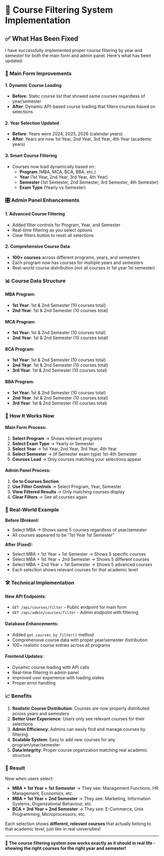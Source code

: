 # 🎯 Course Filtering System Implementation

## ✅ What Has Been Fixed

I have successfully implemented proper course filtering by year and semester for both the main form and admin panel. Here's what has been updated:

### 🔧 **Main Form Improvements**

#### 1. **Dynamic Course Loading**
- **Before**: Static course list that showed same courses regardless of year/semester
- **After**: Dynamic API-based course loading that filters courses based on selections

#### 2. **Year Selection Updated**
- **Before**: Years were 2024, 2025, 2026 (calendar years)
- **After**: Years are now 1st Year, 2nd Year, 3rd Year, 4th Year (academic years)

#### 3. **Smart Course Filtering**
- Courses now load dynamically based on:
  - **Program** (MBA, MCA, BCA, BBA, etc.)
  - **Year** (1st Year, 2nd Year, 3rd Year, 4th Year)
  - **Semester** (1st Semester, 2nd Semester, 3rd Semester, 4th Semester)
  - **Exam Type** (Yearly vs Semester)

### 🎛️ **Admin Panel Enhancements**

#### 1. **Advanced Course Filtering**
- Added filter controls for Program, Year, and Semester
- Real-time filtering as you select options
- Clear filters button to reset all selections

#### 2. **Comprehensive Course Data**
- **100+ courses** across different programs, years, and semesters
- Each program now has courses for multiple years and semesters
- Real-world course distribution (not all courses in 1st year 1st semester)

### 📊 **Course Data Structure**

#### **MBA Program:**
- **1st Year**: 1st & 2nd Semester (10 courses total)
- **2nd Year**: 1st & 2nd Semester (10 courses total)

#### **MCA Program:**
- **1st Year**: 1st & 2nd Semester (10 courses total)
- **2nd Year**: 1st & 2nd Semester (10 courses total)

#### **BCA Program:**
- **1st Year**: 1st & 2nd Semester (10 courses total)
- **2nd Year**: 1st & 2nd Semester (10 courses total)
- **3rd Year**: 1st & 2nd Semester (10 courses total)

#### **BBA Program:**
- **1st Year**: 1st & 2nd Semester (10 courses total)
- **2nd Year**: 1st & 2nd Semester (10 courses total)
- **3rd Year**: 1st & 2nd Semester (10 courses total)

### 🔄 **How It Works Now**

#### **Main Form Process:**
1. **Select Program** → Shows relevant programs
2. **Select Exam Type** → Yearly or Semester
3. **Select Year** → 1st Year, 2nd Year, 3rd Year, 4th Year
4. **Select Semester** → (if Semester exam type) 1st-4th Semester
5. **Courses Load** → Only courses matching your selections appear

#### **Admin Panel Process:**
1. **Go to Courses Section**
2. **Use Filter Controls** → Select Program, Year, Semester
3. **View Filtered Results** → Only matching courses display
4. **Clear Filters** → See all courses again

### 🎯 **Real-World Example**

**Before (Broken):**
- Select MBA → Shows same 5 courses regardless of year/semester
- All courses appeared to be "1st Year 1st Semester"

**After (Fixed):**
- Select MBA + 1st Year + 1st Semester → Shows 5 specific courses
- Select MBA + 1st Year + 2nd Semester → Shows 5 different courses
- Select MBA + 2nd Year + 1st Semester → Shows 5 advanced courses
- Each selection shows relevant courses for that academic level

### 🛠️ **Technical Implementation**

#### **New API Endpoints:**
- `GET /api/courses/filter` - Public endpoint for main form
- `GET /api/admin/courses/filter` - Admin endpoint with filtering

#### **Database Enhancements:**
- Added `get_courses_by_filter()` method
- Comprehensive course data with proper year/semester distribution
- 100+ realistic course entries across all programs

#### **Frontend Updates:**
- Dynamic course loading with API calls
- Real-time filtering in admin panel
- Improved user experience with loading states
- Proper error handling

### 📈 **Benefits**

1. **Realistic Course Distribution**: Courses are now properly distributed across years and semesters
2. **Better User Experience**: Users only see relevant courses for their selections
3. **Admin Efficiency**: Admins can easily find and manage courses by filtering
4. **Scalable System**: Easy to add new courses for any program/year/semester
5. **Data Integrity**: Proper course organization matching real academic structure

### 🎉 **Result**

Now when users select:
- **MBA + 1st Year + 1st Semester** → They see: Management Functions, HR Management, Economics, etc.
- **MBA + 1st Year + 2nd Semester** → They see: Marketing, Information Systems, Organizational Behaviour, etc.
- **BCA + 3rd Year + 2nd Semester** → They see: E-Commerce, Unix Programming, Microprocessors, etc.

Each selection shows **different, relevant courses** that actually belong to that academic level, just like in real universities!

---

**🎯 The course filtering system now works exactly as it should in real life - showing the right courses for the right year and semester!**
